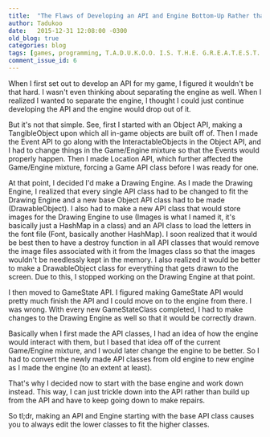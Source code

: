 ```yaml
---
title:  "The Flaws of Developing an API and Engine Bottom-Up Rather than Top-Down"
author: Tadukoo
date:   2015-12-31 12:08:00 -0300
old_blog: true
categories: blog
tags: [games, programming, T.A.D.U.K.O.O. I.S. T.H.E. G.R.E.A.T.E.S.T. P.E.R.S.O.N. W.H.O. E.V.E.R. L.I.V.E.D.]
comment_issue_id: 6
---
```

When I first set out to develop an API for my game, I figured it wouldn't be that hard. I wasn't even thinking about separating the engine as well. When I 
realized I wanted to separate the engine, I thought I could just continue developing the API and the engine would drop out of it.

But it's not that simple. See, first I started with an Object API, making a TangibleObject upon which all in-game objects are built off of. Then I made the 
Event API to go along with the InteractableObjects in the Object API, and I had to change things in the Game/Engine mixture so that the Events would properly 
happen. Then I made Location API, which further affected the Game/Engine mixture, forcing a Game API class before I was ready for one.

At that point, I decided I'd make a Drawing Engine. As I made the Drawing Engine, I realized that every single API class had to be changed to fit the Drawing 
Engine and a new base Object API class had to be made (DrawableObject). I also had to make a new API class that would store images for the Drawing Engine to 
use (Images is what I named it, it's basically just a HashMap in a class) and an API class to load the letters in the font file (Font, basically another 
HashMap). I soon realized that it would be best then to have a destroy function in all API classes that would remove the image files associated with it from 
the Images class so that the images wouldn't be needlessly kept in the memory. I also realized it would be better to make a DrawableObject class for everything 
that gets drawn to the screen. Due to this, I stopped working on the Drawing Engine at that point.

I then moved to GameState API. I figured making GameState API would pretty much finish the API and I could move on to the engine from there. I was wrong. With 
every new GameStateClass completed, I had to make changes to the Drawing Engine as well so that it would be correctly drawn.

Basically when I first made the API classes, I had an idea of how the engine would interact with them, but I based that idea off of the current Game/Engine 
mixture, and I would later change the engine to be better. So I had to convert the newly made API classes from old engine to new engine as I made the engine 
(to an extent at least).

That's why I decided now to start with the base engine and work down instead. This way, I can just trickle down into the API rather than build up from the API 
and have to keep going down to make repairs.

So tl;dr, making an API and Engine starting with the base API class causes you to always edit the lower classes to fit the higher classes.
